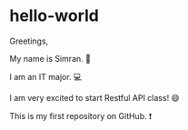 # hello-world
Greetings, 

My name is Simran. :wave:

I am an IT major. :computer:

I am very excited to start Restful API class! :smile:

This is my first repository on GitHub. :exclamation:
